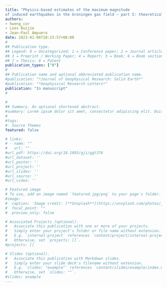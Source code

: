 ```yaml
---
title: "Physics-based estimates of the maximum magnitude 
of induced earthquakes in the Groningen gas field – part I: theoretical validation"
authors:
- hweng_cor
- Loes Buijze
- Jean-Paul Ampuero
date: 2023-01-06T10:23:57+08:00
#
## Publication type.
## Legend: 0 = Uncategorized; 1 = Conference paper; 2 = Journal article;
## 3 = Preprint / Working Paper; 4 = Report; 5 = Book; 6 = Book section;
## 7 = Thesis; 8 = Patent
publication_types: ["0"]
#
## Publication name and optional abbreviated publication name.
#publication: "*Journal of Geophysical Research: Solid Earth*"
#publication: "*Geophysical Research Letters*"
publication: "In manuscript"
#
 
#
## Summary. An optional shortened abstract.
#summary: Lorem ipsum dolor sit amet, consectetur adipiscing elit. Duis posuere tellus ac convallis placerat. Proin tincidunt magna sed ex sollicitudin condimentum.
#
#tags:
#- Source Themes
featured: false

# links:
# - name: ""
#   url: ""
#url_pdf: https://doi.org/10.1093/gji/ggt376
#url_dataset: ''
#url_poster: ''
#url_project: ''
#url_slides: ''
#url_source: ''
#url_video: ''

# Featured image
# To use, add an image named `featured.jpg/png` to your page's folder. 
#image:
#  caption: 'Image credit: [**Unsplash**](https://unsplash.com/photos/jdD8gXaTZsc)'
#  focal_point: ""
#  preview_only: false

# Associated Projects (optional).
#   Associate this publication with one or more of your projects.
#   Simply enter your project's folder or file name without extension.
#   E.g. `internal-project` references `content/project/internal-project/index.md`.
#   Otherwise, set `projects: []`.
#projects: []

# Slides (optional).
#   Associate this publication with Markdown slides.
#   Simply enter your slide deck's filename without extension.
#   E.g. `slides: "example"` references `content/slides/example/index.md`.
#   Otherwise, set `slides: ""`.
#slides: example
---
```

